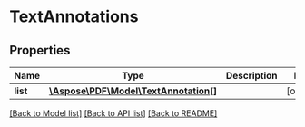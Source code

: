 # TextAnnotations

## Properties
Name | Type | Description | Notes
------------ | ------------- | ------------- | -------------
**list** | [**\Aspose\PDF\Model\TextAnnotation[]**](TextAnnotation.md) |  | [optional] 

[[Back to Model list]](../README.md#documentation-for-models) [[Back to API list]](../README.md#documentation-for-api-endpoints) [[Back to README]](../README.md)


